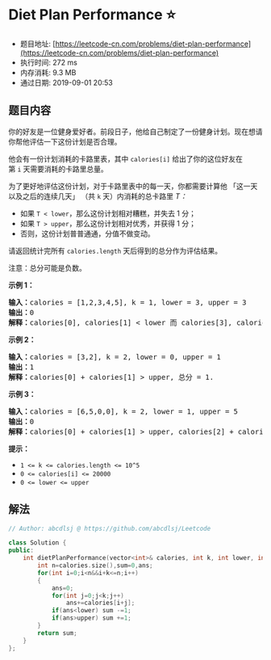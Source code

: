 # Diet Plan Performance :star:
- 题目地址: [https://leetcode-cn.com/problems/diet-plan-performance](https://leetcode-cn.com/problems/diet-plan-performance)
- 执行时间: 272 ms 
- 内存消耗: 9.3 MB
- 通过日期: 2019-09-01 20:53

## 题目内容
<p>你的好友是一位健身爱好者。前段日子，他给自己制定了一份健身计划。现在想请你帮他评估一下这份计划是否合理。</p>

<p>他会有一份计划消耗的卡路里表，其中 <code>calories[i]</code> 给出了你的这位好友在第 <code>i</code> 天需要消耗的卡路里总量。</p>

<p>为了更好地评估这份计划，对于卡路里表中的每一天，你都需要计算他 「这一天以及之后的连续几天」 （共 <code>k</code> 天）内消耗的总卡路里 <em>T：</em></p>

<ul>
	<li>如果 <code>T < lower</code>，那么这份计划相对糟糕，并失去 1 分； </li>
	<li>如果 <code>T > upper</code>，那么这份计划相对优秀，并获得 1 分；</li>
	<li>否则，这份计划普普通通，分值不做变动。</li>
</ul>

<p>请返回统计完所有 <code>calories.length</code> 天后得到的总分作为评估结果。</p>

<p>注意：总分可能是负数。</p>



<p><strong>示例 1：</strong></p>

<pre><strong>输入：</strong>calories = [1,2,3,4,5], k = 1, lower = 3, upper = 3
<strong>输出：</strong>0
<strong>解释：</strong>calories[0], calories[1] < lower 而 calories[3], calories[4] > upper, 总分 = 0.</pre>

<p><strong>示例 2：</strong></p>

<pre><strong>输入：</strong>calories = [3,2], k = 2, lower = 0, upper = 1
<strong>输出：</strong>1
<strong>解释：</strong>calories[0] + calories[1] > upper, 总分 = 1.
</pre>

<p><strong>示例 3：</strong></p>

<pre><strong>输入：</strong>calories = [6,5,0,0], k = 2, lower = 1, upper = 5
<strong>输出：</strong>0
<strong>解释：</strong>calories[0] + calories[1] > upper, calories[2] + calories[3] < lower, 总分 = 0.
</pre>



<p><strong>提示：</strong></p>

<ul>
	<li><code>1 <= k <= calories.length <= 10^5</code></li>
	<li><code>0 <= calories[i] <= 20000</code></li>
	<li><code>0 <= lower <= upper</code></li>
</ul>


## 解法
```cpp
// Author: abcdlsj @ https://github.com/abcdlsj/Leetcode

class Solution {
public:
    int dietPlanPerformance(vector<int>& calories, int k, int lower, int upper) {
        int n=calories.size(),sum=0,ans;
        for(int i=0;i<n&&i+k<=n;i++)
        {
            ans=0;
            for(int j=0;j<k;j++)
                ans+=calories[i+j];
            if(ans<lower) sum -=1;
            if(ans>upper) sum +=1;
        }
        return sum;
    }
};

```